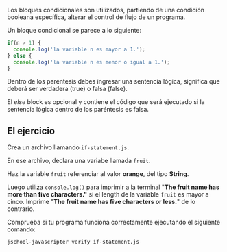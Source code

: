 Los bloques condicionales son utilizados, partiendo de una condición booleana específica, alterar el control de flujo de un programa.

Un bloque condicional se parece a lo siguiente:

```js
if(n > 1) {
  console.log('la variable n es mayor a 1.');
} else {
  console.log('la variable n es menor o igual a 1.');
}
```

Dentro de los paréntesis debes ingresar una sentencia lógica, significa que deberá ser verdadera (true) o falsa (false).

El *else* block es opcional y contiene el código que será ejecutado si la sentencia lógica dentro de los paréntesis es falsa.

## El ejercicio

Crea un archivo llamando `if-statement.js`.

En ese archivo, declara una variabe llamada `fruit`.

Haz la variable `fruit` referenciar al valor **orange**, del tipo **String**.

Luego utiliza `console.log()` para imprimir a la terminal "**The fruit name has more than five characters."** si el length de la variable `fruit` es mayor a cinco.
Imprime "**The fruit name has five characters or less.**" de lo contrario.

Comprueba si tu programa funciona correctamente ejecutando el siguiente comando:

```bash
jschool-javascripter verify if-statement.js
```
